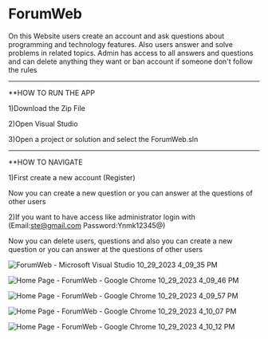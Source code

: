 # ForumWeb

On this Website users create an account and ask questions about programming and technology features.
Also users answer and solve problems in related topics. Admin has access to all answers and questions
and can delete anything they want or ban account if someone don't follow the rules

-----------------------------------------------------------------------------------------------------------------------------------------

**HOW TO RUN THE APP

1)Download the Zip File

2)Open Visual Studio

3)Open a project or solution and select the ForumWeb.sln

-----------------------------------------------------------------------------------------------------------------------------------------

**HOW TO NAVIGATE 

1)First create a new account (Register)

Now you can create a new question or you can answer at the questions of other users

2)If you want to have access like administrator login with (Email:ste@gmail.com Password:Ynmk12345@)

Now you can delete users, questions and also you can create a new question or you can answer at the questions of other users


![ForumWeb - Microsoft Visual Studio 10_29_2023 4_09_35 PM](https://github.com/St0011/ForumWeb/assets/59256689/9ed3c319-7961-47f5-a94b-8a4a4e958d09)

![Home Page - ForumWeb - Google Chrome 10_29_2023 4_09_46 PM](https://github.com/St0011/ForumWeb/assets/59256689/e4ceddae-34a9-4a39-b225-7b3d70d26027)

![Home Page - ForumWeb - Google Chrome 10_29_2023 4_09_57 PM](https://github.com/St0011/ForumWeb/assets/59256689/cbf8034d-51cb-405c-99d5-e3158a20ec27)

![Home Page - ForumWeb - Google Chrome 10_29_2023 4_10_07 PM](https://github.com/St0011/ForumWeb/assets/59256689/10d9801c-6db2-4320-8b31-9d91d8c0b44f)

![Home Page - ForumWeb - Google Chrome 10_29_2023 4_10_12 PM](https://github.com/St0011/ForumWeb/assets/59256689/54846e4d-f1d2-4059-bd87-9ee3def70f4a)
